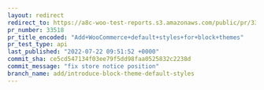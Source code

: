 ```yaml
---
layout: redirect
redirect_to: https://a8c-woo-test-reports.s3.amazonaws.com/public/pr/33518/api/index.html
pr_number: 33518
pr_title_encoded: "Add+WooCommerce+default+styles+for+block+themes"
pr_test_type: api
last_published: "2022-07-22 09:51:52 +0000"
commit_sha: ce5cd547134f03ee79f5dd98faa0525832c2238d
commit_message: "fix store notice position"
branch_name: add/introduce-block-theme-default-styles
---
```

